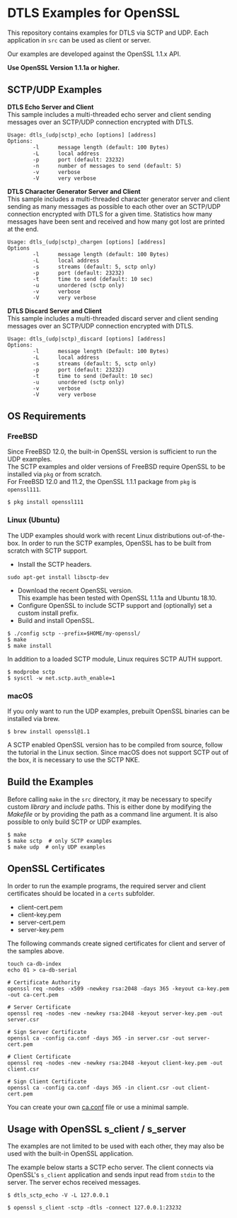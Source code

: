 # DTLS Examples for OpenSSL
This repository contains examples for DTLS via SCTP and UDP.
Each application in `src` can be used as client or server.

Our examples are developed against the OpenSSL 1.1.x API.

**Use OpenSSL Version 1.1.1a or higher.**

## SCTP/UDP Examples
**DTLS Echo Server and Client**  
This sample includes a multi-threaded echo server and client sending messages over an SCTP/UDP connection encrypted with DTLS.

```
Usage: dtls_(udp|sctp)_echo [options] [address]
Options:
        -l      message length (default: 100 Bytes)
        -L      local address
        -p      port (default: 23232)
        -n      number of messages to send (default: 5)
        -v      verbose
        -V      very verbose
```

**DTLS Character Generator Server and Client**  
This sample includes a multi-threaded character generator server and client sending as many messages as possible to each other over an SCTP/UDP connection encrypted with DTLS for a given time.
Statistics how many messages have been sent and received and how many got lost are printed at the end.

```
Usage: dtls_(udp|sctp)_chargen [options] [address]
Options
        -l      message length (default: 100 Bytes)
        -L      local address
        -s      streams (default: 5, sctp only)
        -p      port (default: 23232)
        -t      time to send (default: 10 sec)
        -u      unordered (sctp only)
        -v      verbose
        -V      very verbose
```

**DTLS Discard Server and Client**  
This sample includes a multi-threaded discard server and client sending messages over an SCTP/UDP connection encrypted with DTLS.

```
Usage: dtls_(udp|sctp)_discard [options] [address]
Options:
        -l      message length (Default: 100 Bytes)
        -L      local address
        -s      streams (default: 5, sctp only)
        -p      port (default: 23232)
        -t      time to send (Default: 10 sec)
        -u      unordered (sctp only)
        -v      verbose
        -V      very verbose
```

## OS Requirements
### FreeBSD
Since FreeBSD 12.0, the built-in OpenSSL version is sufficient to run the UDP examples.  
The SCTP examples and older versions of FreeBSD require OpenSSL to be installed via `pkg` or from scratch.  
For FreeBSD 12.0 and 11.2, the OpenSSL 1.1.1 package from `pkg` is `openssl111`.  
```
$ pkg install openssl111
```

### Linux (Ubuntu)
The UDP examples should work with recent Linux distributions out-of-the-box.
In order to run the SCTP examples, OpenSSL has to be built from scratch with SCTP support.
* Install the SCTP headers.
```
sudo apt-get install libsctp-dev
```
* Download the recent OpenSSL version.  
This example has been tested with OpenSSL 1.1.1a and Ubuntu 18.10.  
* Configure OpenSSL to include SCTP support and (optionally) set a custom install prefix.  
* Build and install OpenSSL.

```
$ ./config sctp --prefix=$HOME/my-openssl/
$ make
$ make install
```

In addition to a loaded SCTP module, Linux requires SCTP AUTH support.
```
$ modprobe sctp
$ sysctl -w net.sctp.auth_enable=1
```

### macOS
If you only want to run the UDP examples, prebuilt OpenSSL binaries can be installed via brew.
```
$ brew install openssl@1.1
```

A SCTP enabled OpenSSL version has to be compiled from source, follow the tutorial in the Linux section.
Since macOS does not support SCTP out of the box, it is necessary to use the SCTP NKE.

## Build the Examples
Before calling `make` in the `src` directory, it may be necessary to specify custom *library* and *include* paths.
This is either done by modifying the *Makefile* or by providing the path as a command line argument.
It is also possible to only build SCTP or UDP examples.

```
$ make
$ make sctp  # only SCTP examples
$ make udp  # only UDP examples
```

## OpenSSL Certificates
In order to run the example programs, the required server and client certificates should be located in a `certs` subfolder.
* client-cert.pem
* client-key.pem
* server-cert.pem
* server-key.pem

The following commands create signed certificates for client and server of the samples above.
```
touch ca-db-index
echo 01 > ca-db-serial

# Certificate Authority
openssl req -nodes -x509 -newkey rsa:2048 -days 365 -keyout ca-key.pem -out ca-cert.pem

# Server Certificate
openssl req -nodes -new -newkey rsa:2048 -keyout server-key.pem -out server.csr

# Sign Server Certificate
openssl ca -config ca.conf -days 365 -in server.csr -out server-cert.pem

# Client Certificate
openssl req -nodes -new -newkey rsa:2048 -keyout client-key.pem -out client.csr

# Sign Client Certificate
openssl ca -config ca.conf -days 365 -in client.csr -out client-cert.pem
```

You can create your own [ca.conf](ca.conf) file or use a minimal sample.

## Usage with OpenSSL s_client / s_server
The examples are not limited to be used with each other, they may also be used with the built-in OpenSSL application.

The example below starts a SCTP echo server.
The client connects via OpenSSL's `s_client` application and sends input read from `stdin` to the server.
The server echos received messages.

```
$ dtls_sctp_echo -V -L 127.0.0.1
```
```
$ openssl s_client -sctp -dtls -connect 127.0.0.1:23232
```
